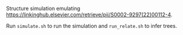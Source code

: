 Structure simulation emulating https://linkinghub.elsevier.com/retrieve/pii/S0002-9297(22)00112-4.

Run ```simulate.sh``` to run the simulation and ```run_relate.sh``` to infer trees.
